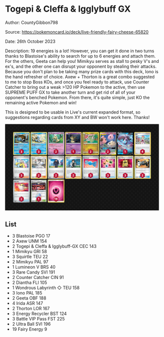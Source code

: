 # Togepi & Cleffa & Igglybuff GX

Author: CountyGibbon798

Source: <https://pokemoncard.io/deck/live-friendly-fairy-cheese-65820>

Date: 26th October 2023

Description: 19 energies is a lot! However, you can get it done in two turns thanks to Blastoise's ability to search for up to 6 energies and attach them. For the others, Geeta can help you! Mimikyu serves as stall to pesky V's and ex's, and the other one can disrupt your opponent by stealing their attacks. Because you don't plan to be taking many prize cards with this deck, Iono is the hand refresher of choice. Axew + Thorton is a great combo suggested to me to stop Boss KOs, and once you feel ready to attack, use Counter Catcher to bring out a weak >120 HP Pokemon to the active, then use SUPREME PUFF GX to take another turn and get rid of all of your opponent's benched Pokemon. From there, it's quite simple, just KO the remaining active Pokemon and win!

This is designed to be usable in Live's current expanded format, so suggestions regarding cards from XY and BW won't work here. Thanks!

![decklist](../../images/MEW/Togepi%20&%20Cleffa%20&%20Igglybuff%20GX/1-%20Togepi%20&%20Cleffa%20&%20Igglybuff%20GX.png)

## List

* 3 Blastoise PGO 17
* 2 Axew UNM 154
* 2 Togepi & Cleffa & Igglybuff-GX CEC 143
* 1 Mimikyu GRI 58
* 3 Squirtle TEU 22
* 2 Mimikyu PAL 97
* 1 Lumineon V BRS 40
* 3 Rare Candy SVI 191
* 2 Counter Catcher CIN 91
* 2 Diantha FLI 105
* 1 Wondrous Labyrinth ◇ TEU 158
* 3 Iono PAL 185
* 2 Geeta OBF 188
* 4 Irida ASR 147
* 2 Thorton LOR 167
* 3 Energy Recycler BST 124
* 3 Battle VIP Pass FST 225
* 2 Ultra Ball SVI 196
* 19 Fairy Energy 9

